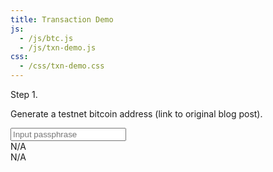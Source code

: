 ```yaml
---
title: Transaction Demo
js: 
  - /js/btc.js
  - /js/txn-demo.js 
css: 
  - /css/txn-demo.css
---
```


Step 1.

Generate a testnet bitcoin address (link to original blog post).

<input id="txndemo-passphrase" type="text" placeholder="Input passphrase" /> <br />
<span id="txndemo-priv-key">N/A</span> <br />
<span id="txndemo-address">N/A</span>

<div>
</div>

<div class="txndemo-txn-hex"></div>
